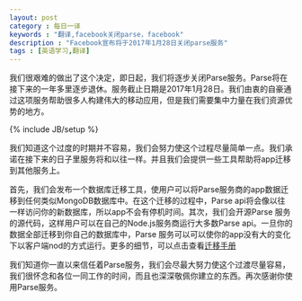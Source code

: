 ```yaml
---
layout: post
category : 每日一译 
keywords : "翻译,facebook关闭parse，facebook"
description : "Facebook宣布将于2017年1月28日关闭parse服务"
tags : [英语学习,翻译]
---
```



我们很艰难的做出了这个决定，即日起，我们将逐步关闭Parse服务。Parse将在接下来的一年多里逐步退休。服务截止日期是2017年1月28日。我们由衷的自豪通过这项服务帮助很多人构建伟大的移动应用，但是我们需要集中力量在我们资源优势的地方。

<!--break-->

{% include JB/setup %}


我们知道这个过度的时期并不容易，我们会努力使这个过程尽量简单一点。我们承诺在接下来的日子里服务将和以往一样。并且我们会提供一些工具帮助将app迁移到其他服务上。

首先，我们会发布一个数据库迁移工具，使用户可以将Parse服务商的app数据迁移到任何类似MongoDB数据库中。在这个迁移的过程中，Parse api将会像以往一样访问你的新数据库，所以app不会有停机时间。其次，我们会开源Parse 服务的源代码，这样用户可以在自己的Node.js服务商运行大多数Parse api。一旦你的数据全部迁移到你自己的数据库中，Parse 服务可以可以使你的app没有大的变化下以客户端nod的方式运行。更多的细节，可以点击查看[迁移手册](https://parse.com/docs/server/guide#migrating)

我们知道你一直以来信任着Parse服务，我们会尽最大努力使这个过渡尽量容易，我们很怀念和各位一同工作的时间，而且也深深敬佩你建立的东西。再次感谢你使用Parse服务。
